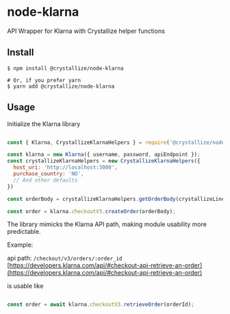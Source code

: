 # node-klarna

API Wrapper for Klarna with Crystallize helper functions

## Install

```shell
$ npm install @crystallize/node-klarna

# Or, if you prefer yarn
$ yarn add @crystallize/node-klarna
```

## Usage 

Initialize the Klarna library

```javascript 

const { Klarna, CrystallizeKlarnaHelpers } = require('@crystallize/node-klarna');

const klarna = new Klarna({ username, password, apiEndpoint });
const crystallizeKlarnaHelpers = new CrystallizeKlarnaHelpers({
  host_uri: 'http://localhost:3000',
  purchase_country: 'NO',
  // And other defaults
})

const orderBody = crystallizeKlarnaHelpers.getOrderBody(crystallizeLineItems); // Returns Klarna compatible order body

const order = klarna.checkoutV3.createOrder(orderBody);

```

The library mimicks the Klarna API path, making module usability more predictable. 


Example: 

api path: `/checkout/v3/orders/:order_id` [https://developers.klarna.com/api/#checkout-api-retrieve-an-order](https://developers.klarna.com/api/#checkout-api-retrieve-an-order)

is usable like

```javascript

const order = await klarna.checkoutV3.retrieveOrder(orderId);

```

